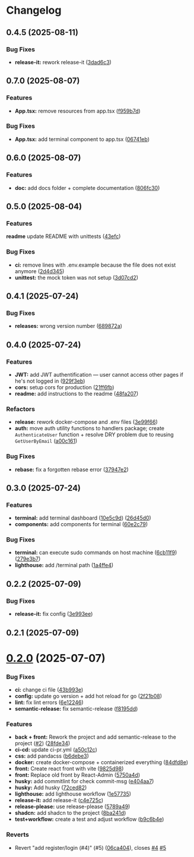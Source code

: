 # Changelog

## 0.4.5 (2025-08-11)


### Bug Fixes

* **release-it:** rework release-it ([3dad6c3](https://github.com/Matteo-Grellier/Monitoverse/commit/3dad6c334790b172a169ac09f36083612d2910db))

## 0.7.0 (2025-08-07)

### Features

* **App.tsx:** remove resources from app.tsx ([f959b7d](https://github.com/Matteo-Grellier/Monitoverse/commit/f959b7d6271fa8038398a84f308043333a2bbba5))

### Bug Fixes

* **App.tsx:** add terminal component to app.tsx ([06741eb](https://github.com/Matteo-Grellier/Monitoverse/commit/06741eb73e4864c7d558fb37446d907cc4031ca2))

## 0.6.0 (2025-08-07)

### Features

* **doc:** add docs folder + complete documentation ([806fc30](https://github.com/Matteo-Grellier/Monitoverse/commit/806fc3004dda41f8e29fadb7b0a6509833055d81))

## 0.5.0 (2025-08-04)

### Features

**readme** update README with unittests ([43efc](https://github.com/Matteo-Grellier/Monitoverse/commit/43efc475a73037120b2bfc29f6d225ce42f27347))

### Bug Fixes

* **ci:** remove lines with .env.example because the file does not exist anymore ([2d4d345](https://github.com/Matteo-Grellier/Monitoverse/commit/2d4d345b2f56d6fe9e99aff86f8e7fb8886fcdc1))
* **unittest:** the mock token was not setup ([3d07cd2](https://github.com/Matteo-Grellier/Monitoverse/commit/3d07cd2087bbc62ac0a301b1baad1568654882f7))

## 0.4.1 (2025-07-24)

### Bug Fixes

* **releases:** wrong version number ([689872a](https://github.com/Matteo-Grellier/Monitoverse/commit/689872a17a47e801df823edc444c8ae32bb4d451))

## 0.4.0 (2025-07-24)

### Features

* **JWT:** add JWT authentification — user cannot access other pages if he's not logged in ([929f3eb](https://github.com/Matteo-Grellier/Monitoverse/commit/929f3eb2c61957e26942fe0daecb08383a337e43))
* **cors:** setup cors for production ([21ff6fb](https://github.com/Matteo-Grellier/Monitoverse/commit/21ff6fbff0fdcb55b7614b1202b71d882aa4390d))
* **readme:** add instructions to the readme ([48fa207](https://github.com/Matteo-Grellier/Monitoverse/commit/48fa207866597b018b7b1212145aa271c9771308))

### Refactors

* **release:** rework docker-compose and .env files ([3e99f66](https://github.com/Matteo-Grellier/Monitoverse/commit/3e99f66aaab531a97e83c9293eff3283144d2202))
* **auth:** move auth utility functions to handlers package; create `AuthenticateUser` function + resolve DRY problem due to reusing `GetUserByEmail` ([a00c161](https://github.com/Matteo-Grellier/Monitoverse/commit/a00c161a91fbb022b6ba9528bbbcf18456e31f9f))

### Bug Fixes

* **rebase:** fix a forgotten rebase error ([37947e2](https://github.com/Matteo-Grellier/Monitoverse/commit/37947e218f71d2b7915503246b3ea93c7605b5f9))

## 0.3.0 (2025-07-24)

### Features

* **terminal:** add terminal dashboard ([10e5c9d](https://github.com/Matteo-Grellier/Monitoverse/commit/10e5c9d639edd5cb9d101a27b799799ac0ffca86)) ([26d45d0](https://github.com/Matteo-Grellier/Monitoverse/commit/26d45d01962c8d1592c995a6d046eae99e88de9d))
* **components:** add components for terminal ([60e2c79](https://github.com/Matteo-Grellier/Monitoverse/commit/60e2c79fbb2d7b916f1924d51486d7e34460ed80))

### Bug Fixes

* **terminal:** can execute sudo commands on host machine ([6cb11f9](https://github.com/Matteo-Grellier/Monitoverse/commit/6cb11f94a0c14e015f995dc1976bb4b1d760216f)) ([279e3b7](https://github.com/Matteo-Grellier/Monitoverse/commit/279e3b78023a8983ebd2d3f2d6d4c558dc0443aa))
* **lighthouse:** add /terminal path ([1a4ffe4](https://github.com/Matteo-Grellier/Monitoverse/commit/1a4ffe4ec5258a6d4a2772922782972b6abe7b23))

## 0.2.2 (2025-07-09)

### Bug Fixes

* **release-it:** fix config ([3e993ee](https://github.com/Matteo-Grellier/Monitoverse/commit/3e993ee3185ee7abd297f312dde8f5f7624e2aca))

## 0.2.1 (2025-07-09)

# [0.2.0](https://github.com/Matteo-Grellier/Monitoverse/compare/9825d9854c460c6da33d369d9946251136aa31d6...0.2.0) (2025-07-07)

### Bug Fixes

- **ci:** change ci file ([43b993e](https://github.com/Matteo-Grellier/Monitoverse/commit/43b993e1cf4932d5b7d4d5fd0f3c66998d02c262))
- **config:** update go version + add hot reload for go ([2f21b08](https://github.com/Matteo-Grellier/Monitoverse/commit/2f21b08fd0961aac6552e3ab9228dcfcd42c5741))
- **lint:** fix lint errors ([6e12246](https://github.com/Matteo-Grellier/Monitoverse/commit/6e1224694d391adef64827f8aae692b9b967a6f3))
- **semantic-release:** fix semantic-release ([f8195dd](https://github.com/Matteo-Grellier/Monitoverse/commit/f8195dd52c52b2ab2fd13c3ac22cbe8bd12db6e8))

### Features

- **back + front:** Rework the project and add semantic-release to the project ([#2](https://github.com/Matteo-Grellier/Monitoverse/issues/2)) ([28fde34](https://github.com/Matteo-Grellier/Monitoverse/commit/28fde349cc84871ab9bba3251367c93a452f9ae6))
- **ci-cd:** update ci-pr.yml ([a50c12c](https://github.com/Matteo-Grellier/Monitoverse/commit/a50c12cb5107f6ab88a94f82815b4be66c2d0534))
- **css:** add pandacss ([b6debe3](https://github.com/Matteo-Grellier/Monitoverse/commit/b6debe30bf699219ed55eae3344343121b98514b))
- **docker:** create docker-compose + containerized everything ([84dfd8e](https://github.com/Matteo-Grellier/Monitoverse/commit/84dfd8eac0f4f86cdf8413f900b9d51b2c857154))
- **front:** Create react front with vite ([9825d98](https://github.com/Matteo-Grellier/Monitoverse/commit/9825d9854c460c6da33d369d9946251136aa31d6))
- **front:** Replace old front by React-Admin ([5750a4d](https://github.com/Matteo-Grellier/Monitoverse/commit/5750a4d8eadcb7c06c88511c26cea9501657b73c))
- **husky:** add commitlint for check commit-msg ([e404aa7](https://github.com/Matteo-Grellier/Monitoverse/commit/e404aa7db2e4cc5eaeccbc56c50ad3e2065ae668))
- **husky:** Add husky ([72ced82](https://github.com/Matteo-Grellier/Monitoverse/commit/72ced82b11ab1fea79d8f80b4f802779525e49d7))
- **lighthouse:** add lighthouse workflow ([1e57735](https://github.com/Matteo-Grellier/Monitoverse/commit/1e57735b0c01038667dc6c805e674caf0ca209d5))
- **release-it:** add release-it ([c4e725c](https://github.com/Matteo-Grellier/Monitoverse/commit/c4e725ce4c521f0ffe2c767e817b785e5ddda428))
- **release-please:** use release-please ([5789a49](https://github.com/Matteo-Grellier/Monitoverse/commit/5789a49be67aa813841c7919007ccf4e042a70bb))
- **shadcn:** add shadcn to the project ([8ba241d](https://github.com/Matteo-Grellier/Monitoverse/commit/8ba241d5547d3e964d0ae5766257ab740cdf1fbf))
- **test+workflow:** create a test and adjust workflow ([b9c6b4e](https://github.com/Matteo-Grellier/Monitoverse/commit/b9c6b4e8844100af5763de7a7778c781345ffbb5))

### Reverts

- Revert "add register/login (#4)" (#5) ([06ca404](https://github.com/Matteo-Grellier/Monitoverse/commit/06ca40445de773dca162792f28b3dd19fc53ee61)), closes [#4](https://github.com/Matteo-Grellier/Monitoverse/issues/4) [#5](https://github.com/Matteo-Grellier/Monitoverse/issues/5)
